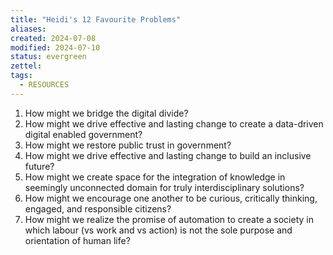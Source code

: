 ```yaml
---
title: "Heidi's 12 Favourite Problems"
aliases: 
created: 2024-07-08
modified: 2024-07-10
status: evergreen
zettel: 
tags:
  - RESOURCES
---
```


1. How might we bridge the digital divide?
2. How might we drive effective and lasting change to create a data-driven digital enabled government?
3. How might we restore public trust in government?
4. How might we drive effective and lasting change to build an inclusive future?
5. How might we create space for the integration of knowledge in seemingly unconnected domain for truly interdisciplinary solutions?
6. How might we encourage one another to be curious, critically thinking, engaged, and responsible citizens?
7. How might we realize the promise of automation to create a society in which labour (vs work and vs action) is not the sole purpose and orientation of human life?
